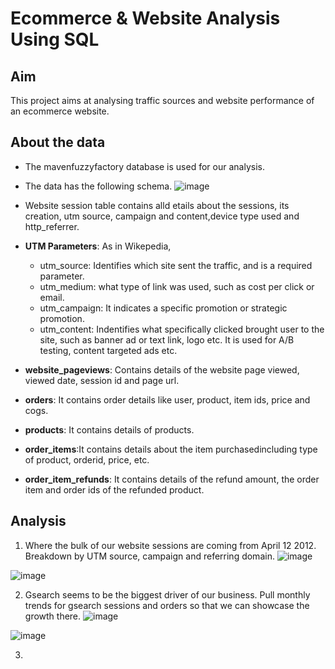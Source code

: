# Ecommerce & Website Analysis Using SQL
## Aim 

This project aims at analysing traffic sources and website performance of an ecommerce website. 

## About the data 
- The mavenfuzzyfactory database is used for our analysis.
- The data has the following schema. 
![image](https://github.com/pooja614/Data-Analytics/assets/69869583/578d08dc-8dce-4cce-8f35-51f06d130110)

- Website session table contains alld etails about the sessions, its creation, utm source, campaign and content,device type used and http_referrer.
- <b>UTM Parameters</b>: As in Wikepedia, 
   - utm_source: Identifies which site sent the traffic, and is a required parameter.
   - utm_medium: what type of link was used, such as cost per click or email.
   - utm_campaign: It indicates a specific promotion or strategic promotion.
   - utm_content: Indentifies what specifically clicked brought user to the site, such as banner ad or text link, logo etc. It is used for A/B testing, content targeted ads etc.
- <b>website_pageviews</b>: Contains details of the website page viewed, viewed date, session id and page url. 
- <b>orders</b>: It contains order details like user, product, item ids, price and cogs.
- <b>products</b>: It contains details of products.
- <b>order_items</b>:It contains details about the item purchasedincluding type of product, orderid, price, etc.
- <b>order_item_refunds</b>: It contains details of the refund amount, the order item and order ids of the refunded product.
  
## Analysis 

1. Where the bulk of our website sessions are coming from April 12 2012. Breakdown by UTM source, campaign
and referring domain.
![image](https://github.com/pooja614/Data-Analytics/assets/69869583/f737845a-b239-4cb3-838e-f8bee3a3ab17)

![image](https://github.com/pooja614/Data-Analytics/assets/69869583/eb3dd831-e8f9-4f5a-a323-462f8675c1ed)

2. Gsearch seems to be the biggest driver of our business. Pull monthly 
trends for gsearch sessions and orders so that we can showcase the growth there.
![image](https://github.com/pooja614/Data-Analytics/assets/69869583/8bd437b9-19b4-4bf7-aec7-10b9e6012ad7)

![image](https://github.com/pooja614/Data-Analytics/assets/69869583/8ac2a58d-6b07-4ff0-907e-78a7fb592aa2)

3. 
